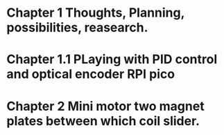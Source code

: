 # Chapter 1 Thoughts, Planning, possibilities, reasearch.

# Chapter 1.1 PLaying with PID control and optical encoder RPI pico

# Chapter 2 Mini motor two magnet plates between which coil slider.
